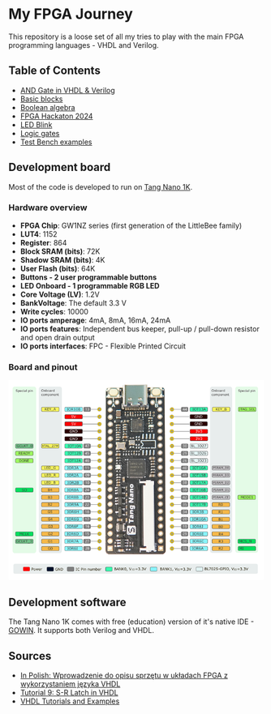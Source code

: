 # My FPGA Journey

This repository is a loose set of all my tries to play with the main FPGA programming languages - VHDL and Verilog.

## Table of Contents
- [AND Gate in VHDL & Verilog](./src/and-gate-in-vhdl-verilog/README.md)
- [Basic blocks](./src/basic-blocks/README.md)
- [Boolean algebra](./src/boolean-algebra/README.md)
- [FPGA Hackaton 2024](./src/fpga-hackaton-2024/README.md)
- [LED Blink](./src/led-blink/README.md)
- [Logic gates](./src/logic-gates/README.md)
- [Test Bench examples](./src/test-bench-examples/README.md)

## Development board

Most of the code is developed to run on [Tang Nano 1K](https://wiki.sipeed.com/hardware/en/tang/Tang-Nano-1K/Nano-1k.html).

### Hardware overview

- **FPGA Chip**: GW1NZ series (first generation of the LittleBee family)
- **LUT4**: 1152
- **Register**: 864
- **Block SRAM (bits)**: 72K
- **Shadow SRAM (bits)**: 4K
- **User Flash (bits)**: 64K
- **Buttons - 2 user programmable buttons**
- **LED Onboard - 1 programmable RGB LED**
- **Core Voltage (LV)**: 1.2V
- **BankVoltage**: The default 3.3 V
- **Write cycles**: 10000
- **IO ports amperage**: 4mA, 8mA, 16mA, 24mA
- **IO ports features**: Independent bus keeper, pull-up / pull-down resistor and open drain output
- **IO ports interfaces**: FPC - Flexible Printed Circuit


### Board and pinout

![TN1K](./assets/board-images/Tang_Nano_1K.png)

## Development software

The Tang Nano 1K comes with free (education) version of it's native IDE - [GOWIN](https://www.gowinsemi.com/en/). It supports both Verilog and VHDL.

## Sources

- [In Polish: Wprowadzenie do opisu sprzętu w układach FPGA z wykorzystaniem języka VHDL](https://sii.pl/blog/wprowadzenie-do-opisu-sprzetu-w-ukladach-fpga-z-wykorzystaniem-jezyka-vhdl/)
- [Tutorial 9: S-R Latch in VHDL](https://startingelectronics.org/software/VHDL-CPLD-course/tut9-SR-latch/)
- [VHDL Tutorials and Examples](https://nandland.com/learn-vhdl/)